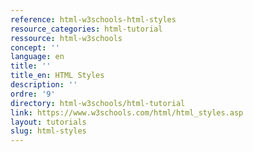 ```yaml
---
reference: html-w3schools-html-styles
resource_categories: html-tutorial
ressource: html-w3schools
concept: ''
language: en
title: ''
title_en: HTML Styles
description: ''
ordre: '9'
directory: html-w3schools/html-tutorial
link: https://www.w3schools.com/html/html_styles.asp
layout: tutorials
slug: html-styles
---
```

